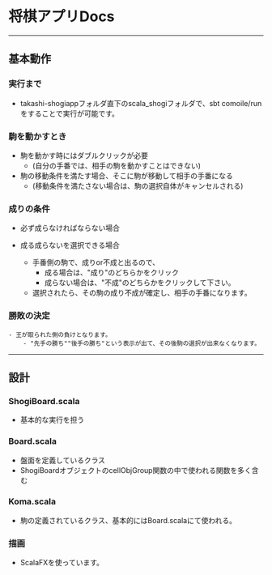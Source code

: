 # 将棋アプリDocs------------## 基本動作### 実行まで- takashi-shogiappフォルダ直下のscala_shogiフォルダで、sbt comoile/runをすることで実行が可能です。### 駒を動かすとき- 駒を動かす時にはダブルクリックが必要	- (自分の手番では、相手の駒を動かすことはできない)- 駒の移動条件を満たす場合、そこに駒が移動して相手の手番になる	- (移動条件を満たさない場合は、駒の選択自体がキャンセルされる)### 成りの条件- 必ず成らなければならない場合- 成る成らないを選択できる場合	- 手番側の駒で、成りor不成と出るので、		- 成る場合は、"成り"のどちらかをクリック		- 成らない場合は、"不成"のどちらかをクリックして下さい。	- 選択されたら、その駒の成り不成が確定し、相手の手番になります。### 勝敗の決定	- 王が取られた側の負けとなります。		- "先手の勝ち""後手の勝ち"という表示が出て、その後駒の選択が出来なくなります。------------## 設計### ShogiBoard.scala- 基本的な実行を担う### Board.scala- 盤面を定義しているクラス- ShogiBoardオブジェクトのcellObjGroup関数の中で使われる関数を多く含む### Koma.scala- 駒の定義されているクラス、基本的にはBoard.scalaにて使われる。### 描画- ScalaFXを使っています。